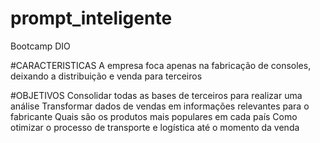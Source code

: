 # prompt_inteligente
Bootcamp DIO

#CARACTERISTICAS
A empresa foca apenas na fabricação de consoles, deixando a distribuição e venda para terceiros

#OBJETIVOS
Consolidar todas as bases de terceiros para realizar uma análise
Transformar dados de vendas em informações relevantes para o fabricante
Quais são os produtos mais populares em cada país
Como otimizar o processo de transporte e logística até o momento da venda
